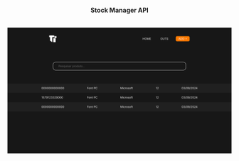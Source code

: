 <br>
<div align="center">
    <strong>Stock Manager API</strong>
</div>
<br>

![Web Site Template](design/template.jpg)